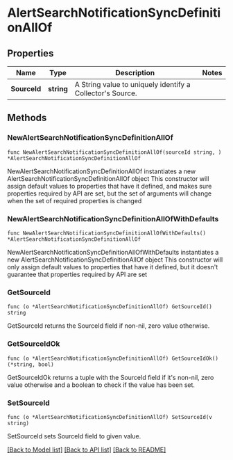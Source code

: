 # AlertSearchNotificationSyncDefinitionAllOf

## Properties

Name | Type | Description | Notes
------------ | ------------- | ------------- | -------------
**SourceId** | **string** | A String value to uniquely identify a Collector&#39;s Source. | 

## Methods

### NewAlertSearchNotificationSyncDefinitionAllOf

`func NewAlertSearchNotificationSyncDefinitionAllOf(sourceId string, ) *AlertSearchNotificationSyncDefinitionAllOf`

NewAlertSearchNotificationSyncDefinitionAllOf instantiates a new AlertSearchNotificationSyncDefinitionAllOf object
This constructor will assign default values to properties that have it defined,
and makes sure properties required by API are set, but the set of arguments
will change when the set of required properties is changed

### NewAlertSearchNotificationSyncDefinitionAllOfWithDefaults

`func NewAlertSearchNotificationSyncDefinitionAllOfWithDefaults() *AlertSearchNotificationSyncDefinitionAllOf`

NewAlertSearchNotificationSyncDefinitionAllOfWithDefaults instantiates a new AlertSearchNotificationSyncDefinitionAllOf object
This constructor will only assign default values to properties that have it defined,
but it doesn't guarantee that properties required by API are set

### GetSourceId

`func (o *AlertSearchNotificationSyncDefinitionAllOf) GetSourceId() string`

GetSourceId returns the SourceId field if non-nil, zero value otherwise.

### GetSourceIdOk

`func (o *AlertSearchNotificationSyncDefinitionAllOf) GetSourceIdOk() (*string, bool)`

GetSourceIdOk returns a tuple with the SourceId field if it's non-nil, zero value otherwise
and a boolean to check if the value has been set.

### SetSourceId

`func (o *AlertSearchNotificationSyncDefinitionAllOf) SetSourceId(v string)`

SetSourceId sets SourceId field to given value.



[[Back to Model list]](../README.md#documentation-for-models) [[Back to API list]](../README.md#documentation-for-api-endpoints) [[Back to README]](../README.md)


